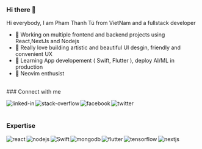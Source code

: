 ### Hi there 👋

Hi everybody, I am Pham Thanh Tú from VietNam and a fullstack developer 
- 🔭 Working on multiple frontend and backend projects using React,NextJs and Nodejs
- 🌱 Really love building artistic and beautiful UI desgin, friendly and convenient UX 
- 📖 Learning App developement ( Swift, Flutter ), deploy AI/ML in production 
- 💌 Neovim enthusist 
<br>
### Connect with me
<br>

[<img align="left" alt="linked-in" src="https://img.shields.io/badge/linkedin-%230077B5.svg?&style=for-the-badge&logo=linkedin&logoColor=white" />](https://www.linkedin.com/in/thanh-tu-pham-a288ab16a/)
[<img align="left" alt="stack-overflow" src="https://img.shields.io/badge/stack%20overflow-FE7A16?logo=stack-overflow&logoColor=white&style=for-the-badge" />](https://stackoverflow.com/users/16390480/vexliva)
[<img align="left" alt="facebook" src="https://img.shields.io/badge/facebook-%231877F2.svg?&style=for-the-badge&logo=facebook&logoColor=white" />](https://www.facebook.com/thanhtu.pham.142)
[<img align="left" alt="twitter" src="https://img.shields.io/badge/twitter-%231DA1F2.svg?&style=for-the-badge&logo=twitter&logoColor=white" />](https://twitter.com/VexPham)
<br>
<br>

### Expertise 

<img align="left" alt="react" src="https://img.shields.io/badge/react%20-%2320232a.svg?&style=for-the-badge&logo=react&logoColor=%2361DAFB" />
<img align="left" alt="nodejs" src="https://img.shields.io/badge/node.js%20-%2343853D.svg?&style=for-the-badge&logo=node.js&logoColor=white" />
<img align="left" alt="Swift" src="https://img.shields.io/badge/swift-%23FA7343.svg?style=for-the-badge&logo=swift&logoColor=white" />
<img align="left" alt="mongodb" src="https://img.shields.io/badge/MongoDB-%234ea94b.svg?style=for-the-badge&logo=mongodb&logoColor=white" />
<img align="left" alt="flutter" src="https://img.shields.io/badge/Flutter-%2302569B.svg?style=for-the-badge&logo=Flutter&logoColor=white" />
<img align="left" alt="tensorflow" src="https://img.shields.io/badge/TensorFlow-%23FF6F00.svg?style=for-the-badge&logo=TensorFlow&logoColor=white" />
<img align="left" alt="nextjs" src="https://img.shields.io/badge/Next-black?style=for-the-badge&logo=next.js&logoColor=white" />

<br>
<br>


